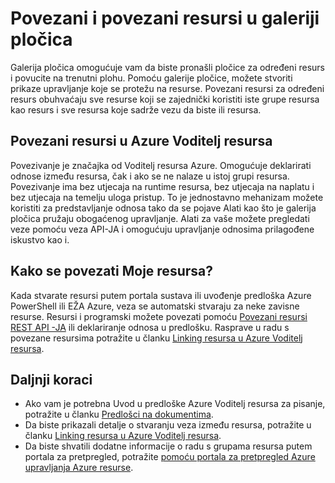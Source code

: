 <properties 
    pageTitle="Povezani i povezani resursi u galeriji pločica" 
    description="Saznajte više o povezani i povezani resursi koji se prikazuju u galeriji pločica portala za Azure pretpregled." 
    services="azure-portal" 
    documentationCenter="" 
    authors="adamabdelhamed" 
    manager="wpickett" 
    editor=""/>

<tags 
    ms.service="azure-portal" 
    ms.workload="multiple" 
    ms.tgt_pltfrm="na" 
    ms.devlang="na" 
    ms.topic="article" 
    ms.date="07/16/2015" 
    ms.author="adamab"/>

# <a name="related-and-linked-resources-in-the-tile-gallery"></a>Povezani i povezani resursi u galeriji pločica

Galerija pločica omogućuje vam da biste pronašli pločice za određeni resurs i povucite na trenutni plohu. Pomoću galerije pločice, možete stvoriti prikaze upravljanje koje se protežu na resurse. Povezani resursi za određeni resurs obuhvaćaju sve resurse koji se zajednički koristiti iste grupe resursa kao resurs i sve resursa koje sadrže vezu da biste ili resursa.

## <a name="linked-resources-in-azure-resource-manager"></a>Povezani resursi u Azure Voditelj resursa

Povezivanje je značajka od Voditelj resursa Azure.  Omogućuje deklarirati odnose između resursa, čak i ako se ne nalaze u istoj grupi resursa. Povezivanje ima bez utjecaja na runtime resursa, bez utjecaja na naplatu i bez utjecaja na temelju uloga pristup.  To je jednostavno mehanizam možete koristiti za predstavljanje odnosa tako da se pojave Alati kao što je galerija pločica pružaju obogaćenog upravljanje.  Alati za vaše možete pregledati veze pomoću veza API-JA i omogućuju upravljanje odnosima prilagođene iskustvo kao i. 

## <a name="how-do-i-link-my-resources"></a>Kako se povezati Moje resursa?

Kada stvarate resursi putem portala sustava ili uvođenje predloška Azure PowerShell ili EŽA Azure, veza se automatski stvaraju za neke zavisne resurse. Resursi i programski možete povezati pomoću [Povezani resursi REST API -JA](https://msdn.microsoft.com/library/azure/mt238499.aspx) ili deklariranje odnosa u predlošku. Rasprave u radu s povezane resursima potražite u članku [Linking resursa u Azure Voditelj resursa](../resource-group-link-resources.md).

## <a name="next-steps"></a>Daljnji koraci

- Ako vam je potrebna Uvod u predloške Azure Voditelj resursa za pisanje, potražite u članku [Predlošci na dokumentima](../resource-group-authoring-templates.md).
- Da biste prikazali detalje o stvaranju veza između resursa, potražite u članku [Linking resursa u Azure Voditelj resursa](../resource-group-link-resources.md).
- Da biste shvatili dodatne informacije o radu s grupama resursa putem portala za pretpregled, potražite [pomoću portala za pretpregled Azure upravljanja Azure resurse](resource-group-portal.md).
